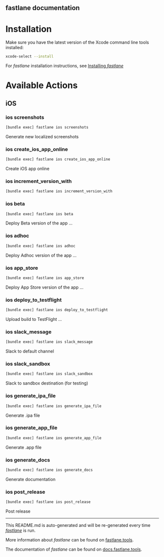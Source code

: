 fastlane documentation
----

# Installation

Make sure you have the latest version of the Xcode command line tools installed:

```sh
xcode-select --install
```

For _fastlane_ installation instructions, see [Installing _fastlane_](https://docs.fastlane.tools/#installing-fastlane)

# Available Actions

## iOS

### ios screenshots

```sh
[bundle exec] fastlane ios screenshots
```

Generate new localized screenshots

### ios create_ios_app_online

```sh
[bundle exec] fastlane ios create_ios_app_online
```

Create iOS app online

### ios increment_version_with

```sh
[bundle exec] fastlane ios increment_version_with
```



### ios beta

```sh
[bundle exec] fastlane ios beta
```

Deploy Beta version of the app ...

### ios adhoc

```sh
[bundle exec] fastlane ios adhoc
```

Deploy Adhoc version of the app ...

### ios app_store

```sh
[bundle exec] fastlane ios app_store
```

Deploy App Store version of the app ...

### ios deploy_to_testflight

```sh
[bundle exec] fastlane ios deploy_to_testflight
```

Upload build to TestFlight ...

### ios slack_message

```sh
[bundle exec] fastlane ios slack_message
```

Slack to default channel

### ios slack_sandbox

```sh
[bundle exec] fastlane ios slack_sandbox
```

Slack to sandbox destination (for testing)

### ios generate_ipa_file

```sh
[bundle exec] fastlane ios generate_ipa_file
```

Generate .ipa file

### ios generate_app_file

```sh
[bundle exec] fastlane ios generate_app_file
```

Generate .app file

### ios generate_docs

```sh
[bundle exec] fastlane ios generate_docs
```

Generate documentation

### ios post_release

```sh
[bundle exec] fastlane ios post_release
```

Post release

----

This README.md is auto-generated and will be re-generated every time [_fastlane_](https://fastlane.tools) is run.

More information about _fastlane_ can be found on [fastlane.tools](https://fastlane.tools).

The documentation of _fastlane_ can be found on [docs.fastlane.tools](https://docs.fastlane.tools).
